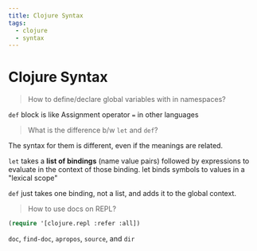 ```yaml
---
title: Clojure Syntax
tags:
  - clojure
  - syntax
---
```


# Clojure Syntax

<TagLinks />

> How to define/declare global variables with in namespaces?

`def` block is like Assignment operator `=` in other languages

> What is the difference b/w `let` and `def`?

The syntax for them is different, even if the meanings are related.

`let` takes a **list of bindings** (name value pairs) followed by expressions to evaluate in the context of those binding. let binds symbols to values in a "lexical scope"

`def` just takes one binding, not a list, and adds it to the global context.

> How to use docs on REPL?

```lisp
(require '[clojure.repl :refer :all])
```

`doc`, `find-doc`, `apropos`, `source`, and `dir`

<Footer />
